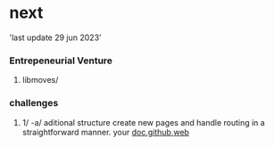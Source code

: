 # next
'last update 29 jun 2023'
### Entrepeneurial Venture 
1. libmoves/
### challenges
1. 1/
   -a/ aditional structure create new pages and handle routing in a straightforward manner. your <a href="https://nextjs.org/docs">doc</a>,<a href="https://github.com/okeeffed/nextjs-enterprise-project-structure">github</a>,<a href="https://blog.dennisokeeffe.com/blog/2021-12-06-nextjs-enterprise-project-structure">web</a>

